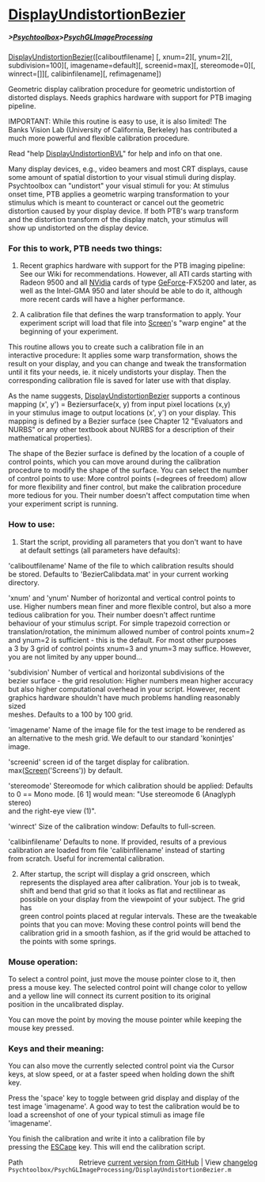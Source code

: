 # [DisplayUndistortionBezier](DisplayUndistortionBezier)
##### >[Psychtoolbox](Psychtoolbox)>[PsychGLImageProcessing](PsychGLImageProcessing)

[DisplayUndistortionBezier](DisplayUndistortionBezier)([caliboutfilename] [, xnum=2][, ynum=2][, subdivision=100][, imagename=default][, screenid=max][, stereomode=0][, winrect=[]][, calibinfilename][, refimagename])  
  
Geometric display calibration procedure for geometric undistortion of  
distorted displays. Needs graphics hardware with support for PTB imaging  
pipeline.  
  
IMPORTANT: While this routine is easy to use, it is also limited! The  
Banks Vision Lab (University of California, Berkeley) has contributed a  
much more powerful and flexible calibration procedure.  
  
Read "help [DisplayUndistortionBVL](DisplayUndistortionBVL)" for help and info on that one.  
  
  
Many display devices, e.g., video beamers and most CRT displays, cause  
some amount of spatial distortion to your visual stimuli during display.  
Psychtoolbox can "undistort" your visual stimuli for you: At stimulus  
onset time, PTB applies a geometric warping transformation to your  
stimulus which is meant to counteract or cancel out the geometric  
distortion caused by your display device. If both PTB's warp transform  
and the distortion transform of the display match, your stimulus will  
show up undistorted on the display device.  
  
### For this to work, PTB needs two things:  
  
1. Recent graphics hardware with support for the PTB imaging pipeline:  
See our Wiki for recommendations. However, all ATI cards starting with  
Radeon 9500 and all [NVidia](NVidia) cards of type [GeForce](GeForce)-FX5200 and later, as  
well as the Intel-GMA 950 and later should be able to do it, although  
more recent cards will have a higher performance.  
  
2. A calibration file that defines the warp transformation to apply. Your  
experiment script will load that file into [Screen](Screen)'s "warp engine" at the  
beginning of your experiment.  
  
This routine allows you to create such a calibration file in an  
interactive procedure: It applies some warp transformation, shows the  
result on your display, and you can change and tweak the transformation  
until it fits your needs, ie. it nicely undistorts your display. Then the  
corresponding calibration file is saved for later use with that display.  
  
As the name suggests, [DisplayUndistortionBezier](DisplayUndistortionBezier) supports a continous  
mapping (x', y') = Beziersurface(x, y) from input pixel locations (x,y)  
in your stimulus image to output locations (x', y') on your display. This  
mapping is defined by a Bezier surface (see Chapter 12 "Evaluators and  
NURBS" or any other textbook about NURBS for a description of their  
mathematical properties).  
  
The shape of the Bezier surface is defined by the location of a couple of  
control points, which you can move around during the calibration  
procedure to modify the shape of the surface. You can select the number  
of control points to use: More control points (=degrees of freedom) allow  
for more flexibility and finer control, but make the calibration procedure  
more tedious for you. Their number doesn't affect computation time when  
your experiment script is running.  
  
### How to use:  
  
1. Start the script, providing all parameters that you don't want to have  
at default settings (all parameters have defaults):  
  
'caliboutfilename' Name of the file to which calibration results should  
be stored. Defaults to 'BezierCalibdata.mat' in your current working directory.  
  
'xnum' and 'ynum' Number of horizontal and vertical control points to  
use. Higher numbers mean finer and more flexible control, but also a more  
tedious calibration for you. Their number doesn't affect runtime  
behaviour of your stimulus script. For simple trapezoid correction or  
translation/rotation, the minimum allowed number of control points xnum=2  
and ynum=2 is sufficient - this is the default. For most other purposes  
a 3 by 3 grid of control points xnum=3 and ynum=3 may suffice. However,  
you are not limited by any upper bound...  
  
'subdivision' Number of vertical and horizontal subdivisions of the  
bezier surface - the grid resolution: Higher numbers mean higher accuracy  
but also higher computational overhead in your script. However, recent  
graphics hardware shouldn't have much problems handling reasonably sized  
meshes. Defaults to a 100 by 100 grid.  
  
'imagename' Name of the image file for the test image to be rendered as  
an alternative to the mesh grid. We default to our standard 'konintjes'  
image.  
  
'screenid' screen id of the target display for calibration.  
max([Screen](Screen)('Screens')) by default.  
  
'stereomode' Stereomode for which calibration should be applied: Defaults  
to 0 == Mono mode. [6 1] would mean: "Use stereomode 6 (Anaglyph stereo)  
and the right-eye view (1)".  
  
'winrect' Size of the calibration window: Defaults to full-screen.  
  
'calibinfilename' Defaults to none. If provided, results of a previous  
calibration are loaded from file 'calibinfilename' instead of starting  
from scratch. Useful for incremental calibration.  
  
2. After startup, the script will display a grid onscreen, which  
represents the displayed area after calibration. Your job is to tweak,  
shift and bend that grid so that it looks as flat and rectilinear as  
possible on your display from the viewpoint of your subject. The grid has  
green control points placed at regular intervals. These are the tweakable  
points that you can move: Moving these control points will bend the  
calibration grid in a smooth fashion, as if the grid would be attached to  
the points with some springs.  
  
### Mouse operation:  
  
To select a control point, just move the mouse pointer close to it, then  
press a mouse key. The selected control point will change color to yellow  
and a yellow line will connect its current position to its original  
position in the uncalibrated display.  
  
You can move the point by moving the mouse pointer while keeping the  
mouse key pressed.  
  
  
### Keys and their meaning:  
  
You can also move the currently selected control point via the Cursor  
keys, at slow speed, or at a faster speed when holding down the shift  
key.  
  
Press the 'space' key to toggle between grid display and display of the  
test image 'imagename'. A good way to test the calibration would be to  
load a screenshot of one of your typical stimuli as image file  
'imagename'.  
  
You finish the calibration and write it into a calibration file by  
pressing the [ESCape](ESCape) key. This will end the calibration script.  




<div class="code_header" style="text-align:right;">
  <span style="float:left;">Path&nbsp;&nbsp;</span> <span class="counter">Retrieve <a href=
  "https://raw.github.com/Psychtoolbox-3/Psychtoolbox-3/beta/Psychtoolbox/PsychGLImageProcessing/DisplayUndistortionBezier.m">current version from GitHub</a> | View <a href=
  "https://github.com/Psychtoolbox-3/Psychtoolbox-3/commits/beta/Psychtoolbox/PsychGLImageProcessing/DisplayUndistortionBezier.m">changelog</a></span>
</div>
<div class="code">
  <code>Psychtoolbox/PsychGLImageProcessing/DisplayUndistortionBezier.m</code>
</div>

